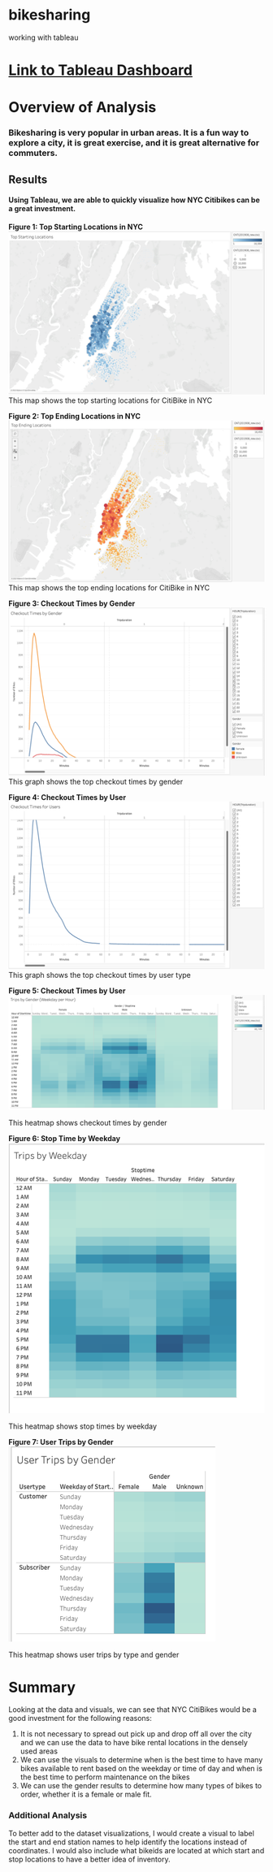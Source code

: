 # bikesharing
working with tableau

# [Link to Tableau Dashboard]("https://public.tableau.com/views/Challenge14-NYCCitiBikes/NYCCitiBikeAnalysis?:language=en-US&publish=yes&:display_count=n&:origin=viz_share_link")

# Overview of Analysis
### Bikesharing is very popular in urban areas. It is a fun way to explore a city, it is great exercise, and it is great alternative for commuters. 

## Results
#### Using Tableau, we are able to quickly visualize how NYC Citibikes can be a great investment. 

<b>Figure 1: Top Starting Locations in NYC</b>
![top starting](https://github.com/julianneitliong/bikesharing/blob/788de81557e3ca9405db430d474dcad0b7e2fe6b/images/top%20starting.png)
This map shows the top starting locations for CitiBike in NYC

<b>Figure 2: Top Ending Locations in NYC</b>
![top starting](https://github.com/julianneitliong/bikesharing/blob/788de81557e3ca9405db430d474dcad0b7e2fe6b/images/top%20ending.png)
This map shows the top ending locations for CitiBike in NYC

<b>Figure 3: Checkout Times by Gender</b>
![checkout gender](https://github.com/julianneitliong/bikesharing/blob/788de81557e3ca9405db430d474dcad0b7e2fe6b/images/checkout%20times%20by%20gender.png)
This graph shows the top checkout times by gender

<b>Figure 4: Checkout Times by User</b>
![checkout user](https://github.com/julianneitliong/bikesharing/blob/788de81557e3ca9405db430d474dcad0b7e2fe6b/images/checkout%20times%20for%20users.png)
This graph shows the top checkout times by user type

<b>Figure 5: Checkout Times by User</b>
<c>![trips gender](https://github.com/julianneitliong/bikesharing/blob/788de81557e3ca9405db430d474dcad0b7e2fe6b/images/trips%20by%20gender%20weekday.png)</c>
<p>This heatmap shows checkout times by gender</p>

<b>Figure 6: Stop Time by Weekday</b>
<c>![stoptime](https://github.com/julianneitliong/bikesharing/blob/788de81557e3ca9405db430d474dcad0b7e2fe6b/images/trips%20by%20weekday.png)</c>
<p>This heatmap shows stop times by weekday</p>

<b>Figure 7: User Trips by Gender</b>
<c>![user trips](https://github.com/julianneitliong/bikesharing/blob/788de81557e3ca9405db430d474dcad0b7e2fe6b/images/user%20trips%20by%20gender.png)</c>
<p>This heatmap shows user trips by type and gender</p>

# Summary
Looking at the data and visuals, we can see that NYC CitiBikes would be a good investment for the following reasons:
1) It is not necessary to spread out pick up and drop off all over the city and we can use the data to have bike rental locations in the densely used areas
2) We can use the visuals to determine when is the best time to have many bikes available to rent based on the weekday or time of day and when is the best time to perform maintenance on the bikes
3) We can use the gender results to determine how many types of bikes to order, whether it is a female or male fit.

### Additional Analysis
To better add to the dataset visualizations, I would create a visual to label the start and end station names to help identify the locations instead of coordinates. I would also include what bikeids are located at which start and stop locations to have a better idea of inventory.
